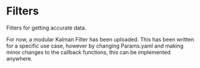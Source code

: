 # Filters
Filters for getting accurate data.

For now, a modular Kalman Filter has been uploaded. This has been written for a specific use case, however by changing Params.yaml
and making minor changes to the callback functions, this can be implemented anywhere.

